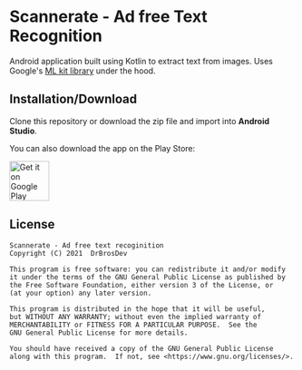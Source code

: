 # Scannerate - Ad free Text Recognition
Android application built using Kotlin to extract text from images. 
Uses Google's [ML kit library](https://developers.google.com/ml-kit/vision/text-recognition/android) under the hood.

## Installation/Download
Clone this repository or download the zip file and import into **Android Studio**.

You can also download the app on the Play Store:

<a href="https://play.google.com/store/apps/details?id=com.bumbumapps.studytextscan" target="_blank">
<img src="https://play.google.com/intl/en_us/badges/images/generic/en-play-badge.png" alt="Get it on Google Play" height="70"/></a>

## License 
    Scannerate - Ad free text recoginition
    Copyright (C) 2021  DrBrosDev

    This program is free software: you can redistribute it and/or modify
    it under the terms of the GNU General Public License as published by
    the Free Software Foundation, either version 3 of the License, or
    (at your option) any later version.

    This program is distributed in the hope that it will be useful,
    but WITHOUT ANY WARRANTY; without even the implied warranty of
    MERCHANTABILITY or FITNESS FOR A PARTICULAR PURPOSE.  See the
    GNU General Public License for more details.

    You should have received a copy of the GNU General Public License
    along with this program.  If not, see <https://www.gnu.org/licenses/>.
